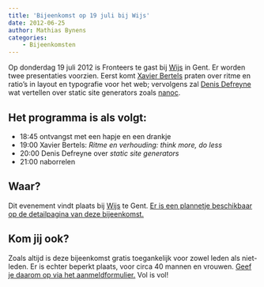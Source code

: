 ```yaml
---
title: 'Bijeenkomst op 19 juli bij Wijs'
date: 2012-06-25
author: Mathias Bynens
categories:
    - Bijeenkomsten
---
```


Op donderdag 19 juli 2012 is Fronteers te gast bij [Wijs](http://wijs.be/) in Gent. Er worden twee presentaties voorzien. Eerst komt [Xavier Bertels](http://twitter.com/xavez) praten over ritme en ratio’s in layout en typografie voor het web; vervolgens zal [Denis Defreyne](http://twitter.com/ddfreyne) wat vertellen over static site generators zoals [nanoc](http://nanoc.stoneship.org/).

## Het programma is als volgt:

-   18:45 ontvangst met een hapje en een drankje
-   19:00 Xavier Bertels: _Ritme en verhouding: think more, do less_
-   20:00 Denis Defreyne over _static site generators_
-   21:00 naborrelen

## Waar?

Dit evenement vindt plaats bij [Wijs](http://wijs.be/) te Gent. [Er is een plannetje beschikbaar op de detailpagina van deze bijeenkomst.](/bijeenkomsten/2012/wijs)

## Kom jij ook?

Zoals altijd is deze bijeenkomst gratis toegankelijk voor zowel leden als niet-leden. Er is echter beperkt plaats, voor circa 40 mannen en vrouwen. [Geef je daarom op via het aanmeldformulier.](/bijeenkomsten/2012/wijs#formulier-1) Vol is vol!

